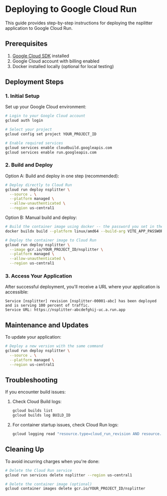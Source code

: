 # Deploying to Google Cloud Run

This guide provides step-by-step instructions for deploying the nsplitter application to Google Cloud Run.

## Prerequisites

1. [Google Cloud SDK](https://cloud.google.com/sdk/docs/install) installed
2. Google Cloud account with billing enabled
3. Docker installed locally (optional for local testing)

## Deployment Steps

### 1. Initial Setup

Set up your Google Cloud environment:

```bash
# Login to your Google Cloud account
gcloud auth login

# Select your project
gcloud config set project YOUR_PROJECT_ID

# Enable required services
gcloud services enable cloudbuild.googleapis.com
gcloud services enable run.googleapis.com
```

### 2. Build and Deploy

Option A: Build and deploy in one step (recommended):

```bash
# Deploy directly to Cloud Run
gcloud run deploy nsplitter \
  --source . \
  --platform managed \
  --allow-unauthenticated \
  --region us-central1
```

Option B: Manual build and deploy:

```bash
# Build the container image using docker -- the password you set in the arg here will be used to access the website
docker buildx build --platform linux/amd64 --build-arg VITE_APP_PASSWORD=[PASSWORD] -t gcr.io/YOUR_PROJECT_ID/nsplitter --push .

# Deploy the container image to Cloud Run
gcloud run deploy nsplitter \
  --image gcr.io/YOUR_PROJECT_ID/nsplitter \
  --platform managed \
  --allow-unauthenticated \
  --region us-central1
```

### 3. Access Your Application

After successful deployment, you'll receive a URL where your application is accessible:

```
Service [nsplitter] revision [nsplitter-00001-abc] has been deployed and is serving 100 percent of traffic.
Service URL: https://nsplitter-abcdefghij-uc.a.run.app
```

## Maintenance and Updates

To update your application:

```bash
# Deploy a new version with the same command
gcloud run deploy nsplitter \
  --source . \
  --platform managed \
  --region us-central1
```

## Troubleshooting

If you encounter build issues:

1. Check Cloud Build logs:
   ```bash
   gcloud builds list
   gcloud builds log BUILD_ID
   ```

2. For container startup issues, check Cloud Run logs:
   ```bash
   gcloud logging read "resource.type=cloud_run_revision AND resource.labels.service_name=nsplitter" --limit 50
   ```

## Cleaning Up

To avoid incurring charges when you're done:

```bash
# Delete the Cloud Run service
gcloud run services delete nsplitter --region us-central1

# Delete the container image (optional)
gcloud container images delete gcr.io/YOUR_PROJECT_ID/nsplitter
```
